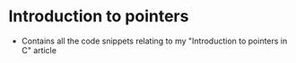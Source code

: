 # Introduction to pointers
  - Contains all the code snippets relating to my "Introduction to pointers in C" article